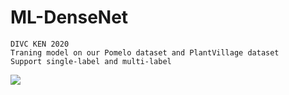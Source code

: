 # ML-DenseNet
```
DIVC KEN 2020
Traning model on our Pomelo dataset and PlantVillage dataset
Support single-label and multi-label
```

![](https://i.imgur.com/GuhqXml.png)
